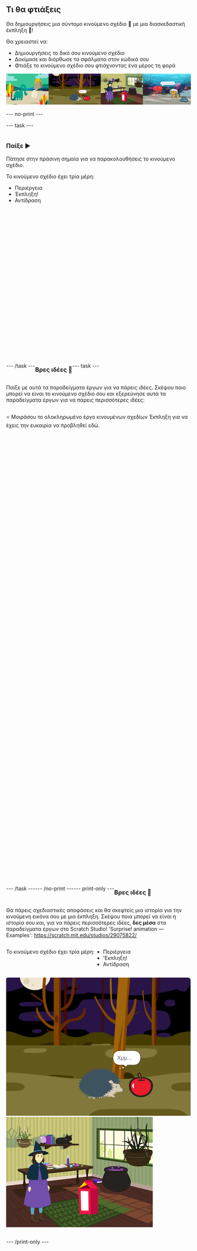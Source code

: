 ## Τι θα φτιάξεις

Θα δημιουργήσεις μια σύντομο κινούμενο σχέδιο 🎥 με μια διασκεδαστική έκπληξη 🎉!

Θα χρειαστεί να:

+ Δημιουργήσεις το δικό σου κινούμενο σχέδιο
+ Δοκίμασε και διόρθωσε τα σφάλματα στον κώδικά σου
+ Φτιάξε το κινούμενο σχέδιο σου φτιάχνοντας ένα μέρος τη φορά

![Παραδείγματα έργων.](images/surprise-example.png)

--- no-print ---

--- task ---

<div style="display: flex; flex-wrap: wrap">
<div style="flex-basis: 200px; flex-grow: 1">  

### Παίξε ▶️ 

Πάτησε στην πράσινη σημαία για να παρακολουθήσεις το κινούμενο σχέδιο.

Το κινούμενο σχέδιο έχει τρία μέρη:
+ Περιέργεια
+ Έκπληξη!
+ Αντίδραση

</div>
<div>
<div class="scratch-preview" style="margin-left: 15px;">
  <iframe allowtransparency="true" width="485" height="402" src="" frameborder="0"></iframe>
</div>

</div>

--- /task ---

### Βρες ιδέες 💭

--- task ---

Παίξε με αυτά τα παραδείγματα έργων για να πάρεις ιδέες. Σκέψου ποιο μπορεί να είναι το κινούμενο σχέδιο σου και εξερεύνησε αυτά τα παραδείγματα έργων για να πάρεις περισσότερες ιδέες:

⭐ Μοιράσου το ολοκληρωμένο έργο κινουμένων σχεδίων Έκπληξη για να έχεις την ευκαιρία να προβληθεί εδώ.
<div class="scratch-preview" style="margin-left: 15px;">
  <iframe allowtransparency="true" width="485" height="402" src="" frameborder="0"></iframe>
</div>
<div class="scratch-preview" style="margin-left: 15px;">
  <iframe allowtransparency="true" width="485" height="402" src="" frameborder="0"></iframe>
</div>
<div class="scratch-preview" style="margin-left: 15px;">
  <iframe allowtransparency="true" width="485" height="402" src="" frameborder="0"></iframe>
</div>

--- /task ---

--- /no-print ---

--- print-only ---

### Βρες ιδέες 💭

Θα πάρεις σχεδιαστικές αποφάσεις και θα σκεφτείς μια ιστορία για την κινούμενη εικόνα σου με μια έκπληξη. Σκέψου ποια μπορεί να είναι η ιστορία σου και, για να πάρεις περισσότερες ιδέες, **δες μέσα** στα παραδείγματα έργων στο Scratch Studio! 'Surprise! animation — Examples': https://scratch.mit.edu/studios/29075822/

Το κινούμενο σχέδιο έχει τρία μέρη:
+ Περιέργεια
+ 'Εκπληξη!
+ Αντίδραση

![Το έργο «Μπου!».](images/boo.png) ![Το έργο «Μαγεία της Γάτας».](images/cat-magic.png)

--- /print-only ---

 
